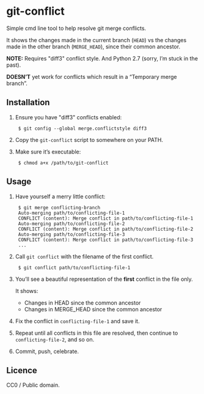 # git-conflict

Simple cmd line tool to help resolve git merge conflicts.

It shows the changes made in the current branch (`HEAD`) vs the changes made in the other branch (`MERGE_HEAD`), since their common ancestor.

**NOTE:** Requires "diff3" conflict style. And Python 2.7 (sorry, I’m stuck in the past).

**DOESN’T** yet work for conflicts which result in a “Temporary merge branch”.


## Installation

1. Ensure you have "diff3" conflicts enabled:

        $ git config --global merge.conflictstyle diff3

2. Copy the `git-conflict` script to somewhere on your PATH.

3. Make sure it’s executable:

        $ chmod a+x /path/to/git-conflict


## Usage

1. Have yourself a merry little conflict:

        $ git merge conflicting-branch
        Auto-merging path/to/conflicting-file-1
        CONFLICT (content): Merge conflict in path/to/conflicting-file-1
        Auto-merging path/to/conflicting-file-2
        CONFLICT (content): Merge conflict in path/to/conflicting-file-2
        Auto-merging path/to/conflicting-file-3
        CONFLICT (content): Merge conflict in path/to/conflicting-file-3
        ...

2. Call `git conflict` with the filename of the first conflict.

        $ git conflict path/to/conflicting-file-1

3. You’ll see a beautiful representation of the **first** conflict in the file only.

    It shows:

    * Changes in HEAD since the common ancestor
    * Changes in MERGE_HEAD since the common ancestor

4. Fix the conflict in `conflicting-file-1` and save it.

5. Repeat until all conflicts in this file are resolved, then continue to `conflicting-file-2`, and so on.

6. Commit, push, celebrate.


## Licence

CC0 / Public domain.
